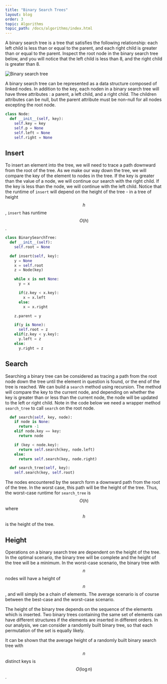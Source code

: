 ```yaml
---
title: "Binary Search Trees"
layout: blog
order: 3
topic: Algorithms
topic_path: /docs/algorithms/index.html
---
```

A binary search tree is a tree that satisfies the following relationship: each left child is less than or equal to the parent, and each right child is greater than or equal to the parent. Inspect the root node in the binary search tree below, and you will notice that the left child is less than 8, and the right child is greater than 8.

<img src="{{ site.baseurl }}/assets/img/docs/algorithms/binary-tree.png" alt="Binary search tree">

A binary search tree can be represented as a data structure composed of linked nodes. In addition to the key, each noden in a binary search tree will have three attributes : a parent, a left child, and a right child. The children attributes can be null, but the parent attribute must be non-null for all nodes excepting the root node.

```python
class Node:
  def __init__(self, key):
    self.key = key
    self.p = None
    self.left = None
    self.right = None
```

## Insert
To insert an element into the tree, we will need to trace a path downward from the root of the tree. As we make our way down the tree, we will compare the key of the element to nodes in the tree. If the key is greater than the value of a node, we will continue our search with the right child. If the key is less than the node, we will continue with the left child. Notice that the runtime of `insert` will depend on the height of the tree - in a tree of height $$ h $$, `insert` has runtime $$ O(h) $$.

```python
class BinarySearchTree:
  def __init__(self):
    self.root = None

  def insert(self, key):
    y = None
    x = self.root
    z = Node(key)

    while x is not None:
      y = x

      if(z.key < x.key):
        x = x.left
      else:
        x = x.right

    z.parent = y

    if(y is None):
      self.root = z
    elif(z.key < y.key):
      y.left = z
    else:
      y.right = z
```

## Search
Searching a binary tree can be considered as tracing a path from the root node down the tree until the element in question is found, or the end of the tree is reached. We can build a `search` method using recursion. The method will compare the key to the current node, and depending on whether the key is greater than or less than the current node, the node will be updated to the left or right child. Note in the code below we need a wrapper method `search_tree` to call `search` on the root node.

```python
  def search(self, key, node):
    if node is None:
      return -1
    elif node.key == key:
      return node

    if (key < node.key):
      return self.search(key, node.left)
    else:
      return self.search(key, node.right)

  def search_tree(self, key):
    self.search(key, self.root)
```

The nodes encountered by the search form a downward path from the root of the tree. In the worst case, this path will be the height of the tree. Thus, the worst-case runtime for `search_tree` is $$ O(h) $$ where $$ h $$ is the height of the tree.

## Height
Operations on a binary search tree are dependent on the height of the tree. In the optimal scenario, the binary tree will be complete and the height of the tree will be a minimum. In the worst-case scenario, the binary tree with $$ n $$ nodes will have a height of $$ n $$, and will simply be a chain of elements. The average scenario is of course between the best-case and the worst-case scenario.

The height of the binary tree depends on the sequence of the elements which is inserted. Two binary trees containing the same set of elements can have different structures if the elements are inserted in different orders. In our analysis, we can consider a randomly built binary tree, so that each permutation of the set is equally likely.

It can be shown that the average height of a randomly built binary search tree with $$ n $$ distinct keys is $$ O(\log n) $$.
